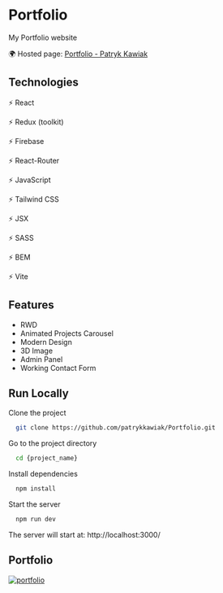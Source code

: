 
# Portfolio

My Portfolio website

🌍 Hosted page: [Portfolio - Patryk Kawiak](https://portfolio-patrykkawiak.vercel.app/)


## Technologies

⚡️ React

⚡️ Redux (toolkit)

⚡️ Firebase

⚡️ React-Router

⚡️ JavaScript

⚡️ Tailwind CSS

⚡️ JSX

⚡️ SASS

⚡️ BEM

⚡️ Vite


## Features

- RWD
- Animated Projects Carousel
- Modern Design
- 3D Image
- Admin Panel
- Working Contact Form


## Run Locally

Clone the project

```bash
  git clone https://github.com/patrykkawiak/Portfolio.git
```

Go to the project directory

```bash
  cd {project_name}
```

Install dependencies

```bash
  npm install
```

Start the server

```bash
  npm run dev
```

The server will start at: http://localhost:3000/
##  Portfolio
[![portfolio](https://img.shields.io/badge/my_portfolio-000?style=for-the-badge&logo=ko-fi&logoColor=white)](https://portfolio-patrykkawiak.vercel.app/)
